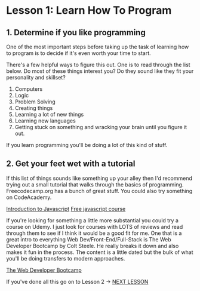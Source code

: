 # Lesson 1: Learn How To Program
## 1. Determine if you like programming

One of the most important steps before taking up the task of learning how to program is to decide if it's even worth your time to start. 

There's a few helpful ways to figure this out. One is to read through the list below. Do most of these things interest you? Do they sound like they fit your personality and skillset? 

1. Computers
2. Logic
3. Problem Solving
4. Creating things
5. Learning a lot of new things
6. Learning new languages
7. Getting stuck on something and wracking your brain until you figure it out. 

If you learn programming you'll be doing a lot of this kind of stuff. 

## 2. Get your feet wet with a tutorial

If this list of things sounds like something up your alley then I'd recommend trying out a small tutorial that walks through the basics of programming. Freecodecamp.org has a bunch of great stuff. You could also try something on CodeAcademy. 

[Introduction to Javascript](https://www.freecodecamp.org/learn/javascript-algorithms-and-data-structures/basic-javascript/)
[Free javascript course](https://www.codecademy.com/learn/introduction-to-javascript)

If you're looking for something a little more substantial you could try a course on Udemy. I just look for courses with LOTS of reviews and read through them to see if I think it would be a good fit for me. One that is a great intro to everything Web Dev/Front-End/Full-Stack is The Web Developer Bootcamp by Colt Steele. He really breaks it down and also makes it fun in the process. The content is a little dated but the bulk of what you'll be doing transfers to modern approaches.

[The Web Developer Bootcamp](https://www.udemy.com/course/the-web-developer-bootcamp/)

If you've done all this go on to Lesson 2 -> [NEXT LESSON](2-LessonTwo.md)

